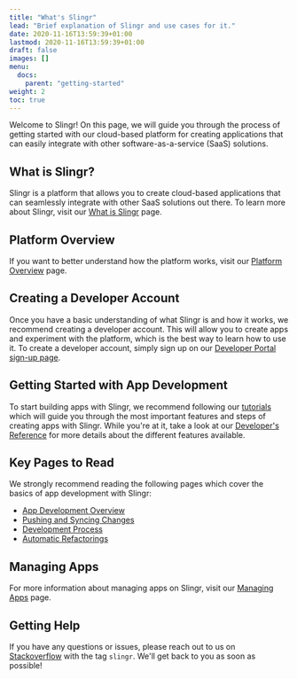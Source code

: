 ```yaml
---
title: "What's Slingr"
lead: "Brief explanation of Slingr and use cases for it."
date: 2020-11-16T13:59:39+01:00
lastmod: 2020-11-16T13:59:39+01:00
draft: false
images: []
menu:
  docs:
    parent: "getting-started"
weight: 2
toc: true
---
```


Welcome to Slingr! On this page, we will guide you through the process of getting started with our cloud-based platform for creating applications that can easily integrate with other software-as-a-service (SaaS) solutions.

## What is Slingr?

Slingr is a platform that allows you to create cloud-based applications that can seamlessly integrate with other SaaS solutions out there. To learn more about Slingr, visit our [What is Slingr](../../getting-started/what_is_slingr) page. 

## Platform Overview

If you want to better understand how the platform works, visit our [Platform Overview](https://platform-docs.slingr.io/platform-overview.html) page.

## Creating a Developer Account

Once you have a basic understanding of what Slingr is and how it works, we recommend creating a developer account. This will allow you to create apps and experiment with the platform, which is the best way to learn how to use it. To create a developer account, simply sign up on our [Developer Portal sign-up page](https://developer-portal.slingrs.io/signUp.html).

## Getting Started with App Development

To start building apps with Slingr, we recommend following our [tutorials](../../getting-started/first-steps/main/) which will guide you through the most important features and steps of creating apps with Slingr. While you're at it, take a look at our [Developer's Reference](https://platform-docs.slingr.io/app-development-overview.html) for more details about the different features available.

## Key Pages to Read

We strongly recommend reading the following pages which cover the basics of app development with Slingr:
- [App Development Overview](https://platform-docs.slingr.io/app-development-overview.html)
- [Pushing and Syncing Changes](https://platform-docs.slingr.io/app-development-pushing-and-syncing.html)
- [Development Process](https://platform-docs.slingr.io/app-development-development-process.html)
- [Automatic Refactorings](https://platform-docs.slingr.io/app-development-automatic-refactorings.html)

## Managing Apps

For more information about managing apps on Slingr, visit our [Managing Apps](https://platform-docs.slingr.io/platform-managing-apps.html) page.

## Getting Help

If you have any questions or issues, please reach out to us on [Stackoverflow](https://stackoverflow.com/) with the tag `slingr`. We'll get back to you as soon as possible!
